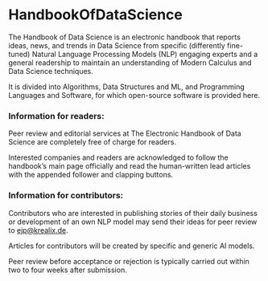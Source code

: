 # HandbookOfDataScience

The Handbook of Data Science is an electronic handbook that reports ideas, news, and trends in Data Science from specific (differently fine-tuned) Natural Language Processing Models (NLP) engaging experts and a general readership to maintain an understanding of Modern Calculus and Data Science techniques.

It is divided into Algorithms, Data Structures and ML, and Programming Languages and Software, for which open-source software is provided here.

### Information for readers:

Peer review and editorial services at The Electronic Handbook of Data Science are completely free of charge for readers.

Interested companies and readers are acknowledged to follow the handbook’s main page officially and read the human-written lead articles with the appended follower and clapping buttons.

### Information for contributors:

Contributors who are interested in publishing stories of their daily business or development of an own NLP model may send their ideas for peer review to ejp@krealix.de.

Articles for contributors will be created by specific and generic AI models.

Peer review before acceptance or rejection is typically carried out within two to four weeks after submission.
